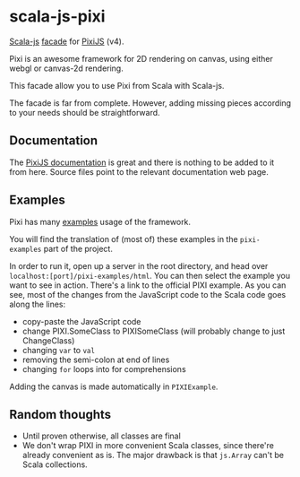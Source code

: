 # scala-js-pixi

[Scala-js](https://www.scala-js.org/) 
[facade](https://www.scala-js.org/doc/interoperability/facade-types.html)
for
[PixiJS](http://www.pixijs.com/) (v4).

Pixi is an awesome framework for 2D rendering on canvas, using either webgl
or canvas-2d rendering.

This facade allow you to use Pixi from Scala
with Scala-js.

The facade is far from complete. However, adding
missing pieces according to your needs should be
straightforward.

## Documentation

The 
[PixiJS documentation](http://pixijs.download/release/docs/index.html)
is great and there is nothing to be added to it
from here. Source files point to the relevant
documentation web page.

## Examples

Pixi has many
[examples](https://pixijs.io/examples/)
usage of the framework.


You will find the translation of (most of) these
examples in the `pixi-examples` part of the project.


In order to run it, open up a server in the root
directory, and head over
`localhost:[port]/pixi-examples/html`.
You can then select the example you want to see
in action. There's a link to the official PIXI
example. As you can see, most of the changes from
the JavaScript code to the Scala code goes along
the lines:

- copy-paste the JavaScript code
- change PIXI.SomeClass to PIXISomeClass
(will probably change to just ChangeClass)
- changing `var` to `val`
- removing the semi-colon at end of lines
- changing `for` loops into for comprehensions

Adding the canvas is made automatically in
`PIXIExample`.

## Random thoughts

- Until proven otherwise, all classes are final
- We don't wrap PIXI in more convenient Scala
classes, since there're already convenient as is.
The major drawback is that `js.Array` can't be
Scala collections.
